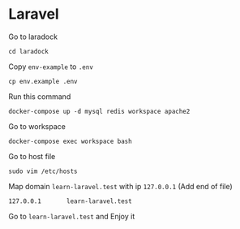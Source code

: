 # Laravel

Go to laradock
```
cd laradock
```

Copy `env-example` to `.env`
```
cp env.example .env
```

Run this command
```
docker-compose up -d mysql redis workspace apache2
```

Go to workspace
```
docker-compose exec workspace bash
```

Go to host file
```
sudo vim /etc/hosts
```

Map domain `learn-laravel.test` with ip `127.0.0.1` (Add end of file)
```
127.0.0.1       learn-laravel.test
```

Go to `learn-laravel.test` and Enjoy it